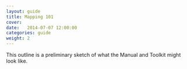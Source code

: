 ```yaml
---
layout: guide
title: Mapping 101
cover: 
date:   2014-07-07 12:00:00
categories: guide
weight: 2
---
```


This outline is a preliminary sketch of what the Manual and Toolkit might look like.